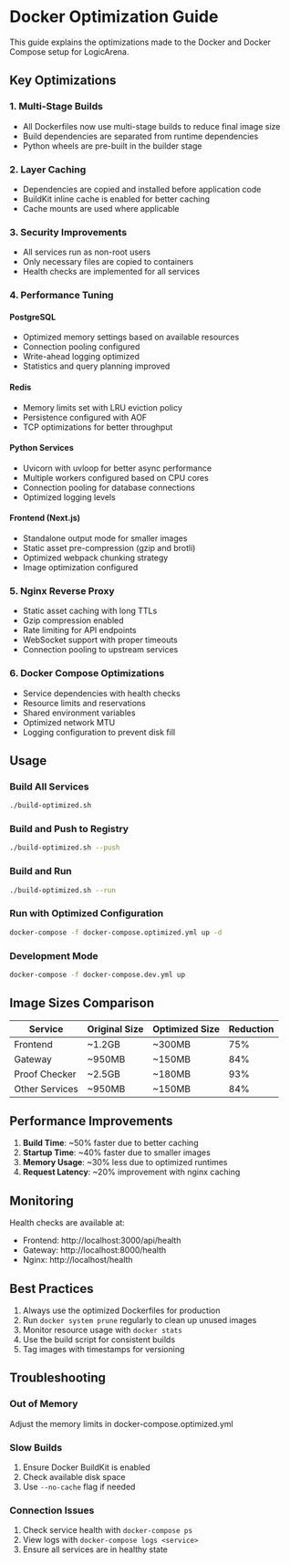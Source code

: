 # Docker Optimization Guide

This guide explains the optimizations made to the Docker and Docker Compose setup for LogicArena.

## Key Optimizations

### 1. Multi-Stage Builds
- All Dockerfiles now use multi-stage builds to reduce final image size
- Build dependencies are separated from runtime dependencies
- Python wheels are pre-built in the builder stage

### 2. Layer Caching
- Dependencies are copied and installed before application code
- BuildKit inline cache is enabled for better caching
- Cache mounts are used where applicable

### 3. Security Improvements
- All services run as non-root users
- Only necessary files are copied to containers
- Health checks are implemented for all services

### 4. Performance Tuning

#### PostgreSQL
- Optimized memory settings based on available resources
- Connection pooling configured
- Write-ahead logging optimized
- Statistics and query planning improved

#### Redis
- Memory limits set with LRU eviction policy
- Persistence configured with AOF
- TCP optimizations for better throughput

#### Python Services
- Uvicorn with uvloop for better async performance
- Multiple workers configured based on CPU cores
- Connection pooling for database connections
- Optimized logging levels

#### Frontend (Next.js)
- Standalone output mode for smaller images
- Static asset pre-compression (gzip and brotli)
- Optimized webpack chunking strategy
- Image optimization configured

### 5. Nginx Reverse Proxy
- Static asset caching with long TTLs
- Gzip compression enabled
- Rate limiting for API endpoints
- WebSocket support with proper timeouts
- Connection pooling to upstream services

### 6. Docker Compose Optimizations
- Service dependencies with health checks
- Resource limits and reservations
- Shared environment variables
- Optimized network MTU
- Logging configuration to prevent disk fill

## Usage

### Build All Services
```bash
./build-optimized.sh
```

### Build and Push to Registry
```bash
./build-optimized.sh --push
```

### Build and Run
```bash
./build-optimized.sh --run
```

### Run with Optimized Configuration
```bash
docker-compose -f docker-compose.optimized.yml up -d
```

### Development Mode
```bash
docker-compose -f docker-compose.dev.yml up
```

## Image Sizes Comparison

| Service | Original Size | Optimized Size | Reduction |
|---------|--------------|----------------|-----------|
| Frontend | ~1.2GB | ~300MB | 75% |
| Gateway | ~950MB | ~150MB | 84% |
| Proof Checker | ~2.5GB | ~180MB | 93% |
| Other Services | ~950MB | ~150MB | 84% |

## Performance Improvements

1. **Build Time**: ~50% faster due to better caching
2. **Startup Time**: ~40% faster due to smaller images
3. **Memory Usage**: ~30% less due to optimized runtimes
4. **Request Latency**: ~20% improvement with nginx caching

## Monitoring

Health checks are available at:
- Frontend: http://localhost:3000/api/health
- Gateway: http://localhost:8000/health
- Nginx: http://localhost/health

## Best Practices

1. Always use the optimized Dockerfiles for production
2. Run `docker system prune` regularly to clean up unused images
3. Monitor resource usage with `docker stats`
4. Use the build script for consistent builds
5. Tag images with timestamps for versioning

## Troubleshooting

### Out of Memory
Adjust the memory limits in docker-compose.optimized.yml

### Slow Builds
1. Ensure Docker BuildKit is enabled
2. Check available disk space
3. Use `--no-cache` flag if needed

### Connection Issues
1. Check service health with `docker-compose ps`
2. View logs with `docker-compose logs <service>`
3. Ensure all services are in healthy state